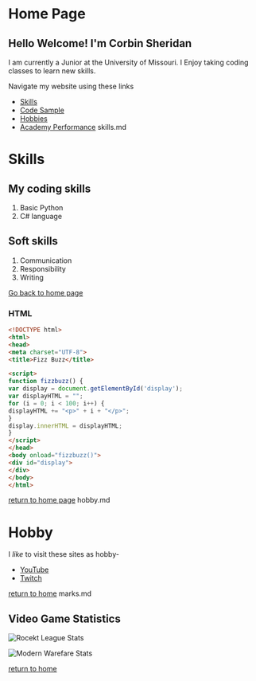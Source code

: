 # Home Page
## Hello Welcome! I'm Corbin Sheridan

I am currently a Junior at the University of Missouri. I Enjoy taking coding classes to learn new skills.

Navigate my website using these links

* [Skills](./skills.md)
* [Code Sample](./code_sample.md)
* [Hobbies](./hobby.md)
* [Academy Performance](./marks.md)
skills.md

# Skills

## My coding skills
1. Basic Python
1. C# language

## Soft skills
1. Communication
1. Responsibility
1. Writing

[Go back to home page](./README.md)

### HTML
```html
<!DOCTYPE html>
<html>
<head>
<meta charset="UTF-8">
<title>Fizz Buzz</title>

<script>
function fizzbuzz() {
var display = document.getElementById('display');
var displayHTML = "";
for (i = 0; i < 100; i++) {
displayHTML += "<p>" + i + "</p>";
}
display.innerHTML = displayHTML;
}
</script>
</head>
<body onload="fizzbuzz()">
<div id="display">
</div>
</body>
</html>
```

[return to home page](./README.md)
hobby.md

# Hobby

I _like_ to visit these sites as hobby-

* [YouTube](https://www.youtube.com)
* [Twitch](https://www.twitch.tv)

[return to home](./README.md)
marks.md

## Video Game Statistics

![Rocekt League Stats](https://rocketleague.tracker.network/rocket-league/profile/epic/Zeptunee/overview)

![Modern Warefare Stats](https://cod.tracker.gg/modern-warfare/profile/battlenet/Zeptune%2311562/mp)

[return to home](./README.md)
